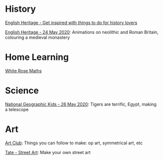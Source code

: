 
# History
[English Heritage - Get inspired with things to do for history lovers](https://www.english-heritage.org.uk/visit/inspire-me)

[English Heritage - 24 May 2020](https://english-heritage-news.org.uk/1CY6-6VJVY-2DWPHQ2X77/cr.aspx): Animations on neolithic and Roman Britain, colouring a medieval monastery

# Home Learning
[White Rose Maths](https://whiterosemaths.com/homelearning/)

# Science
[National Geographic Kids - 26 May 2020](https://email.nationalgeographic.com/H/2/v40000017253366c6b999ad16e966f4650/484d25b9-06df-49c6-a5da-b1e7ff70145a/HTML): Tigers are terrific, Egypt, making a telescope

# Art
[Art Club](https://artclubioanna.wixsite.com/artclub): Things you can follow to make: op art, symmetrical art, etc

[Tate - Street Art](https://www.tate.org.uk/kids/games-quizzes/street-art): Make your own street art
